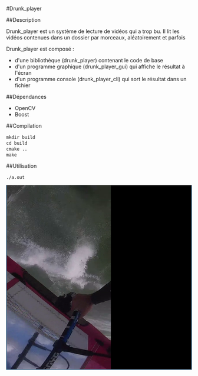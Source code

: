 #Drunk_player

##Description

Drunk_player est un système de lecture de vidéos qui a trop bu. Il lit
les vidéos contenues dans un dossier par morceaux, aléatoirement et parfois

Drunk_player est composé :
- d'une bibliothèque (drunk_player) contenant le code de base
- d'un programme graphique (drunk_player_gui) qui affiche le résultat à l'écran
- d'un programme console (drunk_player_cli) qui sort le résultat dans un fichier

##Dépendances

- OpenCV
- Boost

##Compilation

```
mkdir build
cd build
cmake ..
make
```

##Utilisation

```
./a.out
```

![](drunk_player_gui.png)


